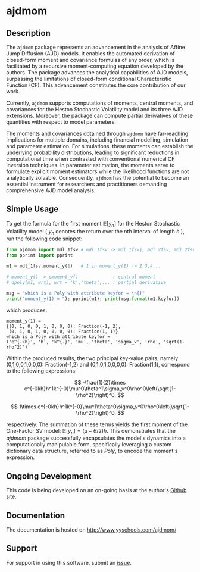 # ajdmom

## Description

The `ajdmom` package represents an advancement in the analysis of Affine Jump Diffusion (AJD) models. It enables the automated derivation of closed-form moment and covariance formulas of any order, which is facilitated by a recursive moment-computing equation developed by the authors. The package advances the analytical capabilities of AJD models, surpassing the limitations of closed-form conditional Characteristic Function (CF). This advancement constitutes the core contribution of our work.

Currently, `ajdmom` supports computations of moments, central moments, and covariances for the Heston Stochastic Volatility model and its three AJD extensions. Moreover, the package can compute partial derivatives of these quantities with respect to model parameters.

The moments and covariances obtained through `ajdmom` have far-reaching implications for multiple domains, including financial modelling, simulation and parameter estimation. For simulations, these moments can establish the underlying probability distributions, leading to significant reductions in computational time when contrasted with conventional numerical CF inversion techniques. In parameter estimation, the moments serve to formulate explicit moment estimators while the likelihood functions are not analytically solvable. Consequently, `ajdmom` has the potential to become an essential instrument for researchers and practitioners demanding comprehensive AJD model analysis.

## Simple Usage

To get the formula for the first moment $\mathbb{E}[y_n]$ for the Heston Stochastic Volatility model ( $y_n$ denotes the return over the nth interval of length $h$ ), run the following code snippet:

``` python
from ajdmom import mdl_1fsv # mdl_1fsv -> mdl_1fsvj, mdl_2fsv, mdl_2fsvj
from pprint import pprint

m1 = mdl_1fsv.moment_y(1)   # 1 in moment_y(1) -> 2,3,4...

# moment_y() -> cmoment_y()             : central moment
# dpoly(m1, wrt), wrt = 'k','theta',... : partial derivative

msg = "which is a Poly with attribute keyfor = \n{}"
print("moment_y(1) = "); pprint(m1); print(msg.format(m1.keyfor))
```

which produces:

```         
moment_y(1) = 
{(0, 1, 0, 0, 1, 0, 0, 0): Fraction(-1, 2),
 (0, 1, 0, 1, 0, 0, 0, 0): Fraction(1, 1)}
which is a Poly with attribute keyfor = 
('e^{-kh}', 'h', 'k^{-}', 'mu', 'theta', 'sigma_v', 'rho', 'sqrt(1-rho^2)')
```

Within the produced results, the two principal key-value pairs, namely (0,1,0,0,1,0,0,0): Fraction(-1,2) and (0,1,0,1,0,0,0,0): Fraction(1,1), correspond to the following expressions:

$$
-\frac{1}{2}\times e^{-0kh}h^1k^{-0}\mu^0\theta^1\sigma_v^0\rho^0\left(\sqrt{1-\rho^2}\right)^0,
$$

$$
1\times e^{-0kh}h^1k^{-0}\mu^1\theta^0\sigma_v^0\rho^0\left(\sqrt{1-\rho^2}\right)^0,
$$

respectively. The summation of these terms yields the first moment of the One-Factor SV model: $\mathbb{E}[y_n] = (\mu-\theta/2)h$. This demonstrates that the *ajdmom* package successfully encapsulates the model's dynamics into a computationally manipulable form, specifically leveraging a custom dictionary data structure, referred to as *Poly*, to encode the moment's expression.

## Ongoing Development

This code is being developed on an on-going basis at the author's [Github site](https://github.com/xmlongan/ajdmom).

## Documentation

The documentation is hosted on <http://www.yyschools.com/ajdmom/>

## Support

For support in using this software, submit an [issue](https://github.com/xmlongan/ajdmom/issues/new).
